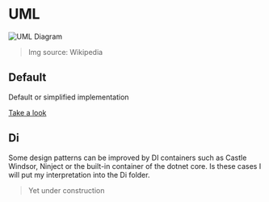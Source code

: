 # UML
![UML Diagram](https://upload.wikimedia.org/wikipedia/commons/thumb/9/9d/Abstract_factory_UML.svg/677px-Abstract_factory_UML.svg.png)

> Img source: Wikipedia

## Default
Default or simplified implementation

[Take a look](Default)

## Di
Some design patterns can be improved by DI containers such as Castle Windsor, Ninject or the built-in container of the dotnet core. Is these cases I will put my interpretation into the Di folder.

> Yet under construction